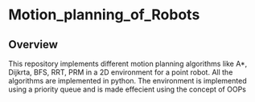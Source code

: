 # Motion_planning_of_Robots

## Overview
This repository implements different motion planning algorithms like A*, Dijkrta, BFS, RRT, PRM in a 2D environment for a point robot. All the algorithms are implemented in python. The environment is implemented using a priority queue and is made effecient using the concept of OOPs
